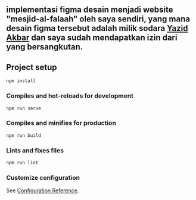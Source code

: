 ## implementasi figma desain menjadi website "mesjid-al-falaah" oleh saya sendiri, yang mana desain figma tersebut adalah milik sodara [Yazid Akbar](https://www.facebook.com/a.vanbroncost1/) dan saya sudah mendapatkan izin dari yang bersangkutan.

## Project setup
```
npm install
```

### Compiles and hot-reloads for development
```
npm run serve
```

### Compiles and minifies for production
```
npm run build
```

### Lints and fixes files
```
npm run lint
```

### Customize configuration
See [Configuration Reference](https://cli.vuejs.org/config/).
